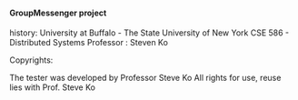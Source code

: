 #### GroupMessenger project

history:
University at Buffalo - The State University of New York
CSE 586 - Distributed Systems
Professor : Steven Ko

Copyrights:

The tester was developed by Professor Steve Ko
All rights for use, reuse lies with Prof. Steve Ko
